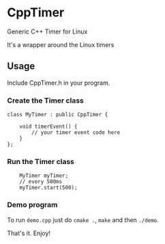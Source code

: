 # CppTimer
Generic C++ Timer for Linux

It's a wrapper around the Linux timers

## Usage
Include CppTimer.h in your program.

### Create the Timer class
```
class MyTimer : public CppTimer {

	void timerEvent() {
		// your timer event code here
	}
};
```

### Run the Timer class
```
	MyTimer myTimer;
	// every 500ms
	myTimer.start(500);
```

### Demo program

To run `demo.cpp` just do `cmake .`, `make` and then `./demo`.



That's it. Enjoy!
